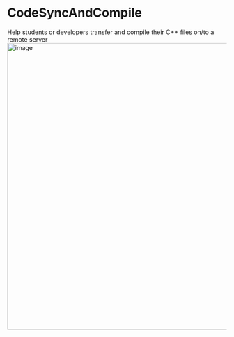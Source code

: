 # CodeSyncAndCompile
Help students or developers transfer and compile their C++ files on/to a remote server
<img width="660" alt="image" src="https://github.com/user-attachments/assets/c41e6404-e0e4-4fa0-af89-2adec2ac5327">
